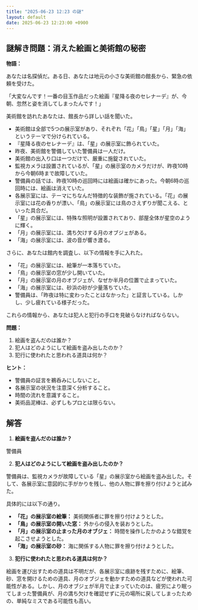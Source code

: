 ```yaml
---
title: "2025-06-23 12:23 の謎"
layout: default
date: 2025-06-23 12:23:00 +0900
---
```

## 謎解き問題：消えた絵画と美術館の秘密

**物語：**

あなたは名探偵だ。ある日、あなたは地元の小さな美術館の館長から、緊急の依頼を受けた。

「大変なんです！一番の目玉作品だった絵画『星降る夜のセレナーデ』が、今朝、忽然と姿を消してしまったんです！」

美術館を訪れたあなたは、館長から詳しい話を聞いた。

*   美術館は全部で5つの展示室があり、それぞれ「花」「鳥」「星」「月」「海」というテーマで分けられている。
*   『星降る夜のセレナーデ』は、「星」の展示室に飾られていた。
*   昨夜、美術館を警備していた警備員は一人だけ。
*   美術館の出入り口は一つだけで、厳重に施錠されていた。
*   監視カメラは設置されているが、「星」の展示室のカメラだけが、昨夜10時から今朝6時まで故障していた。
*   警備員の話では、昨夜10時の巡回時には絵画は確かにあった。今朝6時の巡回時には、絵画は消えていた。
*   各展示室には、テーマにちなんだ特徴的な装飾が施されている。「花」の展示室には花の香りが漂い、「鳥」の展示室には鳥のさえずりが聞こえる、といった具合だ。
*   「星」の展示室には、特殊な照明が設置されており、部屋全体が星空のように輝く。
*   「月」の展示室には、満ち欠けする月のオブジェがある。
*   「海」の展示室には、波の音が響き渡る。

さらに、あなたは館内を調査し、以下の情報を手に入れた。

*   「花」の展示室には、絵筆が一本落ちていた。
*   「鳥」の展示室の窓が少し開いていた。
*   「月」の展示室の月のオブジェが、なぜか半月の位置で止まっていた。
*   「海」の展示室には、砂浜の砂が少量落ちていた。
*   警備員は、「昨夜は特に変わったことはなかった」と証言している。しかし、少し疲れている様子だった。

これらの情報から、あなたは犯人と犯行の手口を見破らなければならない。

**問題：**

1.  絵画を盗んだのは誰か？
2.  犯人はどのようにして絵画を盗み出したのか？
3.  犯行に使われたと思われる道具は何か？

**ヒント：**

*   警備員の証言を鵜呑みにしないこと。
*   各展示室の状況を注意深く分析すること。
*   時間の流れを意識すること。
*   美術品泥棒は、必ずしもプロとは限らない。

## 解答

1.  **絵画を盗んだのは誰か？**

警備員

2.  **犯人はどのようにして絵画を盗み出したのか？**

警備員は、監視カメラが故障している「星」の展示室から絵画を盗み出した。そして、各展示室に意図的に手がかりを残し、他の人物に罪を擦り付けようと試みた。

具体的には以下の通り。

*   **「花」の展示室の絵筆：** 美術関係者に罪を擦り付けようとした。
*   **「鳥」の展示室の開いた窓：** 外からの侵入を装おうとした。
*   **「月」の展示室の止まった月のオブジェ：** 時間を操作したかのような錯覚を起こさせようとした。
*   **「海」の展示室の砂：** 海に関係する人物に罪を擦り付けようとした。

3.  **犯行に使われたと思われる道具は何か？**

絵画を運び出すための道具は不明だが、各展示室に痕跡を残すために、絵筆、砂、窓を開けるための道具、月のオブジェを動かすための道具などが使われた可能性がある。しかし、月のオブジェが半月で止まっていたのは、疲労により眠ってしまった警備員が、月の満ち欠けを確認せずに元の場所に戻してしまったための、単純なミスである可能性も高い。
